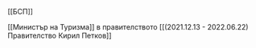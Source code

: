 [[БСП]]

[[Министър на Туризма]] в правителството  [[(2021.12.13 - 2022.06.22) Правителство Кирил Петков]]